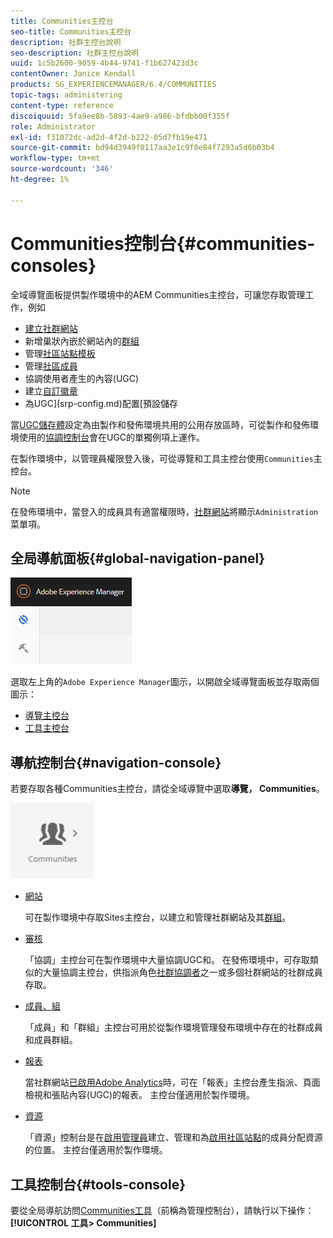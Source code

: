 ```yaml
---
title: Communities主控台
seo-title: Communities主控台
description: 社群主控台說明
seo-description: 社群主控台說明
uuid: 1c5b2600-9059-4b44-9741-f1b627423d3c
contentOwner: Janice Kendall
products: SG_EXPERIENCEMANAGER/6.4/COMMUNITIES
topic-tags: administering
content-type: reference
discoiquuid: 5fa9ee8b-5893-4ae9-a986-bfdbb00f355f
role: Administrator
exl-id: f31072dc-ad2d-4f2d-b222-05d7fb19e471
source-git-commit: bd94d3949f0117aa3e1c9f0e84f7293a5d6b03b4
workflow-type: tm+mt
source-wordcount: '346'
ht-degree: 1%

---
```


# Communities控制台{#communities-consoles}

全域導覽面板提供製作環境中的AEM Communities主控台，可讓您存取管理工作，例如

* [建立社群網站](sites-console.md)
* 新增巢狀內嵌於網站內的[群組](groups.md)
* 管理[社區站點模板](sites.md)
* 管理[社區成員](members.md)
* [](moderate-ugc.md) 協調使用者產生的內容(UGC)
* 建立[自訂徽章](badges.md)
* 為UGC](srp-config.md)配置[預設儲存

當[UGC儲存體](working-with-srp.md)設定為由製作和發佈環境共用的公用存放區時，可從製作和發佈環境使用的[協調控制台](moderation.md)會在UGC的單獨例項上運作。

在製作環境中，以管理員權限登入後，可從導覽和工具主控台使用`Communities`主控台。

>[!NOTE]
>
>在發佈環境中，當登入的成員具有適當權限時，[社群網站](sites-console.md)將顯示`Administration`菜單項。

## 全局導航面板{#global-navigation-panel}

![chlimage_1-91](assets/chlimage_1-91.png)

選取左上角的`Adobe Experience Manager`圖示，以開啟全域導覽面板並存取兩個圖示：

* [導覽主控台](#navigation-console)
* [工具主控台](tools.md)

## 導航控制台{#navigation-console}

若要存取各種Communities主控台，請從全域導覽中選取&#x200B;**導覽， Communities**。

![chlimage_1-92](assets/chlimage_1-92.png)

* [網站](sites-console.md)

   可在製作環境中存取Sites主控台，以建立和管理社群網站及其[群組](groups.md)。

* [審核](moderation.md)

   「協調」主控台可在製作環境中大量協調UGC和。 在發佈環境中，可存取類似的大量協調主控台，供指派角色[社群協調者](users.md#publishenvironmentusersandgroups)之一或多個社群網站的社群成員存取。

* [成員、組](members.md)

   「成員」和「群組」主控台可用於從製作環境管理發布環境中存在的社群成員和成員群組。

* [報表](reports.md)

   當社群網站[已啟用Adobe Analytics](sites-console.md#analytics)時，可在「報表」主控台產生指派、頁面檢視和張貼內容(UGC)的報表。 主控台僅適用於製作環境。

* [資源](resources.md)

   「資源」控制台是在[啟用管理員](enablement.md#communitymanagers)建立、管理和為[啟用社區站點](overview.md#enablement-community)的成員分配資源的位置。 主控台僅適用於製作環境。

## 工具控制台{#tools-console}

要從全局導航訪問[Communities工具](tools.md)（前稱為管理控制台），請執行以下操作：**[!UICONTROL 工具> Communities]**
